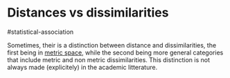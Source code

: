 # Distances vs dissimilarities

#statistical-association

Sometimes, their is a distinction between distance and dissimilarities, 
the first being in [metric space](../16), while the second being more general categories 
that include metric and non metric dissimilarities. This distinction is not always 
made (explicitely) in the academic litterature.
